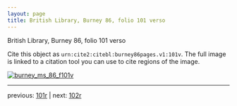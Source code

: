 ```yaml
---
layout: page
title: British Library, Burney 86, folio 101 verso
---
```


British Library, Burney 86, folio 101 verso

Cite this object as `urn:cite2:citebl:burney86pages.v1:101v`.  The full image is linked to a citation tool you can use to cite regions of the image.

[![burney_ms_86_f101v](http://www.homermultitext.org/iipsrv?IIIF=/project/homer/pyramidal/deepzoom/citebl/burney86imgs/v1/burney_ms_86_f101v.tif/full/800,/0/default.jpg)](http://www.homermultitext.org/ict2/?urn=urn:cite2:citebl:burney86imgs.v1:burney_ms_86_f101v) 

---

previous:  [101r](../101r/) | next: [102r](../102r/)